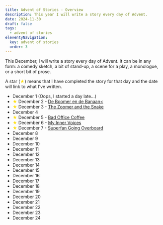 ```yaml
---
title: Advent of Stories - Overview
description: This year I will write a story every day of Advent.
date: 2024-11-30
draft: false
tags:
  - advent of stories
eleventyNavigation:
  key: advent of stories
  order: 3
---
```


This December, I will write a story every day of Advent. It can be in any form: a comedy sketch, a bit of stand-up, a scene for a play, a monologue, or a short bit of prose.

A star (<font color="ffdf0f">★</font>) means that I have completed the story for that day and the date will link to what I've written.

- December 1 (Oops, I started a day late...)
- <font color="ffdf0f">★</font> December 2 - [De Boomer en de Banaan<](advent_of_stories_day_02/)
- <font color="ffdf0f">★</font> December 3 - [The Zoomer and the Snake](advent_of_stories_day_03/)
- December 4
- <font color="ffdf0f">★</font> December 5 - [Bad Office Coffee](advent_of_stories_day_05/)
- <font color="ffdf0f">★</font> December 6 - [My Inner Voices](advent_of_stories_day_06/)
- <font color="ffdf0f">★</font> December 7 - [Superfan Going Overboard](advent_of_stories_day_07/)
- December 8
- December 9
- December 10
- December 11
- December 12
- December 13
- December 14
- December 15
- December 16
- December 17
- December 18
- December 19
- December 20
- December 21
- December 22
- December 23
- December 24
